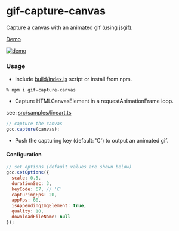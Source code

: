 # gif-capture-canvas

Capture a canvas with an animated gif (using [jsgif](https://github.com/antimatter15/jsgif)).

[Demo](https://abagames.github.io/gif-capture-canvas/index.html?lineart)

[![demo](https://abagames.github.io/gif-capture-canvas/demo.gif)](https://abagames.github.io/gif-capture-canvas/index.html?lineart)

### Usage

- Include [build/index.js](https://github.com/abagames/gif-capture-canvas/blob/master/build/index.js) script or install from npm.

```
% npm i gif-capture-canvas
```

- Capture HTMLCanvasElement in a requestAnimationFrame loop.

see: [src/samples/lineart.ts](https://github.com/abagames/gif-capture-canvas/blob/master/src/samples/lineart.ts)

```js
// capture the canvas
gcc.capture(canvas);
```

- Push the capturing key (default: 'C') to output an animated gif.

#### Configuration

```js
// set options (default values are shown below)
gcc.setOptions({
  scale: 0.5,
  durationSec: 3,
  keyCode: 67, // 'C'
  capturingFps: 20,
  appFps: 60,
  isAppendingImgElement: true,
  quality: 10,
  downloadFileName: null
});
```
